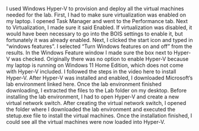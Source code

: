 I used Windows Hyper-V to provision and deploy all the virtual machines needed for the lab.
First, I had to make sure virtualization was enabled on my laptop. 
I opened Task Manager and went to the Performance tab. Next to Virtualization, I made sure it said Enabled. 
If virtualization was disabled, it would have been necessary to go into the BOIS settings to enable it, but fortunately it was already enabled.
Next, I clicked the start icon and typed in “windows features”. I selected “Turn Windows features on and off” from the results.
In the Windows Feature window I made sure the box next to Hyper-V was checked. Originally there was no option to enable Hyper-V because my laptop is running on Windows 11 Home Edition, which does not come with Hyper-V included.
I followed the steps in the video here to install Hyper-V.
After Hyper-V was installed and enabled, I downloaded Microsoft’s lab environment linked here.
Once the lab environment finished downloading, I extracted the files to the Lab folder on my desktop.
Before installing the lab environment, I had to open Hyper-V and create a new virtual network switch.
After creating the virtual network switch, I opened the folder where I downloaded the lab environment and executed the stetup.exe file to install the virtual machines.
Once the installation finished, I could see all the virtual machines were now loaded into Hyper-V.

